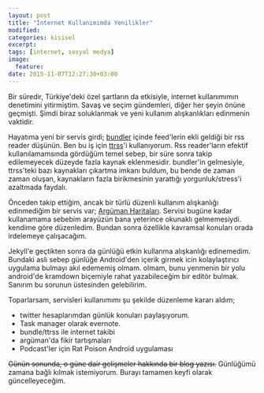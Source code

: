```yaml
---
layout: post
title: "İnternet Kullanımımda Yenilikler"
modified:
categories: kisisel
excerpt:
tags: [internet, sosyal medya]
image:
  feature:
date: 2015-11-07T12:27:30+03:00
---
```


Bir süredir, Türkiye'deki özel şartların da etkisiyle, internet kullanımımın
denetimini yitirmiştim. Savaş ve seçim gündemleri, diğer her şeyin önüne
geçmişti. Şimdi biraz soluklanmak ve yeni kullanım alışkanlıkları edinmenin
vaktidir.

Hayatıma yeni bir servis girdi;
[bundler](https://play.google.com/store/apps/details?id=com.dwarfplanet.bundle)
içinde feed'lerin ekli geldiği bir rss reader düşünün. Ben bu iş için
[ttrss](http://tt-rss.org/)'i kullanıyorum. Rss reader'ların efektif
kullanılamamsında gördüğüm temel sebep, bir süre sonra takip edilemeyecek
düzeyde fazla kaynak eklenmesidir. bundler'in gelmesiyle, ttrss'teki bazı
kaynakları çıkartma imkanı buldum, bu bende de zaman zaman oluşan, 
kaynakların fazla birikmesinin yarattığı yorgunluk/stress'i azaltmada faydalı.

Önceden takip ettiğim, ancak bir türlü düzenli kullanım alışkanlığı edinmediğim
bir servis var; [Argüman Haritaları](http://tr.arguman.org/). Servisi bugüne
kadar kullanamama sebebim arayüzün bana yeterince okunaklı gelmemesiydi.
kendime göre düzenledim. Bundan sonra özellikle kavramsal konuları orada
irdelemeye çalışacağım.

Jekyll'e geçtikten sonra da günlüğü etkin kullanma alışkanlığı edinemedim.
Bundaki asli sebep günlüğe Android'den içerik girmek icin kolaylaştırıcı
uygulama bulmayı akıl edememiş olmam.  olmam, bunu yenmenin bir yolu android'de
kramdown biçemiyle rahat yazabileceğim bir editör bulmak. Sanırım bu sorunun
üstesinden gelebilirim.

Toparlarsam, servisleri kullanımımı şu şekilde düzenleme kararı aldım;

* twitter hesaplarımdan günlük konuları paylaşıyorum.
* Task manager olarak evernote.
* bundle/ttrss ile internet takibi
* argüman'da fikir tartışmaları
* Podcast'ler için Rat Poison Android uygulaması

<del>Günün sonunda, o güne dair gelişmeler hakkında bir blog yazısı.</del>
Günlüğümü zamana bağlı kılmak istemiyorum. Burayı tamamen keyfi olarak
güncelleyeceğim.

